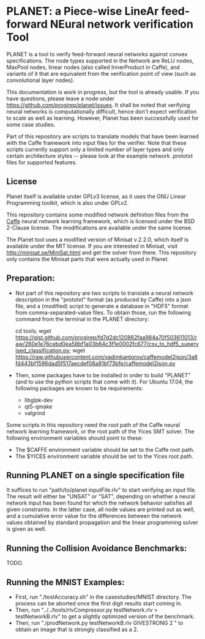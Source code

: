 PLANET: a Piece-wise LineAr feed-forward NEural network verification Tool
===========================================================================

PLANET is a tool to verify feed-forward neural networks against convex specifications. The node types supported in the Network are ReLU nodes, MaxPool nodes, linear nodes (also called InnerProduct in Caffe), and variants of it that are equivalent from the verification point of view (such as convolutional layer nodes).

This documentation is work in progress, but the tool is already usable. If you have questions, please leave a node under https://github.com/progirep/planet/issues. It shall be noted that verifying neural networks is computationally difficult, hence don't expect verification to scale as well as learning. However, Planet has been successfully used for some case studies.

Part of this repository are scripts to translate models that have been learned with the Caffe framework into input files for the verifier. Note that these scripts currently support only a limited number of layer types and only certain architecture styles -- please look at the example network .prototxt files for supported features.


License
-------

Planet itself is available under GPLv3 license, as it uses the GNU Linear Programming toolkit, which is also under GPLv2.

This repository contains some modified network definition files from the [Caffe](http://caffe.berkeleyvision.org) neural network learning framework, which is licensed under the BSD 2-Clause license. The modifications are available under the same license.

The Planet tool uses a modified version of Minisat v.2.2.0, which itself is available under the MIT license. If you are interested in Minisat, visit http://minisat.se/MiniSat.html and get the solver from there. This repository only contains the Minisat parts that were actually used in Planet.


Preparation:
------------

- Not part of this repository are two scripts to translate a neural network description in the "prototxt" format (as produced by Caffe) into a json file, and a (modified) script to generate a database in "HDF5" format from comma-separated-value files. To obtain those, run the following command from the terminal in the PLANET directory:

    cd tools; wget https://gist.github.com/progirep/fd7d2dc120862faa984a70f503611013/raw/260e1e76cebd0ea58bf1a03b64c3f1e0002fc677/csv_to_hdf5_supervised_classification.py; wget https://raw.githubusercontent.com/vadimkantorov/caffemodel2json/3a8fd443bf1596dad5f517aecdef08a81bf73bfe/caffemodel2json.py
    
- Then, some packages have to be installed in order to build "PLANET" (and to use the python scripts that come with it). For Ubuntu 17.04, the following packages are known to be requirements:
    - libglpk-dev
    - qt5-qmake
    - valgrind

Some scripts in this repository need the root path of the Caffe neural network learning framework, or the root path of the Yices SMT solver. The following environment variables should point to these:

- The $CAFFE environment variable should be set to the Caffe root path.
- The $YICES environment variable should be set to the Yices root path.


Running PLANET on a single specification file
---------------------------------------------

It suffices to run "path/to/planet inputFile.rlv" to start verifying an input file. The result will either be "UNSAT" or "SAT", depending on whether a neural network input has been found for which the network behavior satisfies all given constraints. In the latter case, all node values are printed out as well, and a cumulative error value for the differences between the network values obtained by standard propagation and the linear programming solver is given as well.


Running the Collision Avoidance Benchmarks:
-------------------------------------------
TODO.


Running the MNIST Examples:
-------------------------------------------
- First, run "./testAccuracy.sh" in the casestudies/MNIST directory. The process can be aborted once the first digit results start coming in.
- Then, run "../../tools/rlvCompressor.py testNetwork.rlv > testNetworkB.rlv" to get a slightly optimized version of the benchmark.
- Then, run "./prodNetwork.py testNetworkB.rlv GIVESTRONG 2 <distance>" to obtain an image that is strongly classified as a 2.

